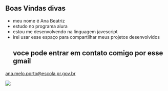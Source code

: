 ## Boas Vindas divas ## 
- meu nome é Ana Beatriz 
- estudo no programa alura 
- estou me desenvolvendo na linguagem javescript 
- irei usar esse espaço para compartilhar meus projetos desenvolvidos
  ## voce pode entrar em contato comigo por esse gmail 
ana.melo.porto@escola.pr.gov.br


![](https://media.tenor.com/lXxZE-LlfssAAAAi/barbie.gif)



